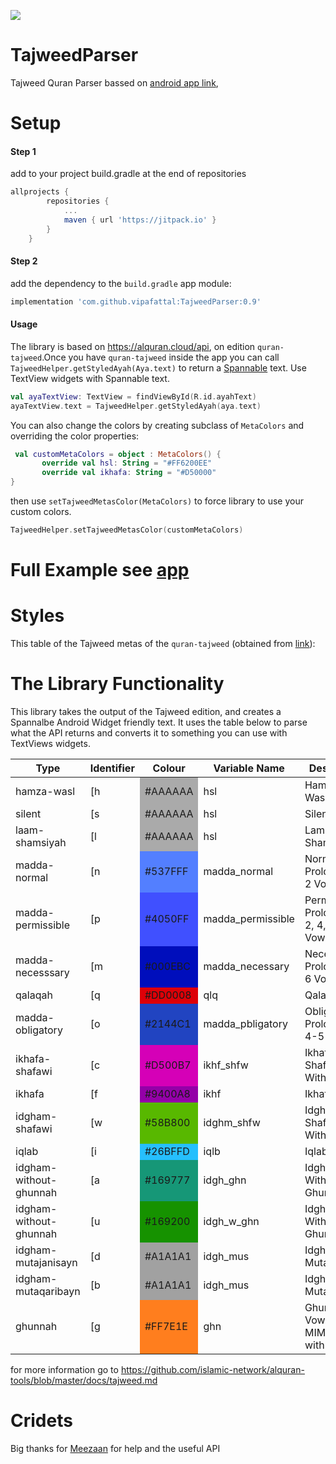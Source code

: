 [![](https://jitpack.io/v/vipafattal/TajweedParser.svg)](https://jitpack.io/#vipafattal/TajweedParser)

# TajweedParser
Tajweed Quran Parser bassed on 
[android app link](https://drive.google.com/file/d/10EbERrszIuVqBfxIQkm5whGXcHjibpG5/view?usp=sharing), 

# Setup

#### Step 1
add to your project build.gradle at the end of repositories
```groovy
allprojects {
		repositories {
			...
			maven { url 'https://jitpack.io' }
		}
	}
```
#### Step 2
add the dependency to the `build.gradle` app module:
```groovy
implementation 'com.github.vipafattal:TajweedParser:0.9'
```

#### Usage

The library is based on https://alquran.cloud/api, on edition `quran-tajweed`.Once you have `quran-tajweed` inside the app you can call `TajweedHelper.getStyledAyah(Aya.text)` to return a [Spannable](https://developer.android.com/reference/android/text/Spannable) text. Use TextView widgets with Spannable text.

```kotlin
val ayaTextView: TextView = findViewById(R.id.ayahText)
ayaTextView.text = TajweedHelper.getStyledAyah(aya.text)
```

You can also change the colors by creating subclass of `MetaColors` and overriding the color properties:
```Kotlin
 val customMetaColors = object : MetaColors() {
       override val hsl: String = "#FF6200EE"
       override val ikhafa: String = "#D50000"
}
```
then use `setTajweedMetasColor(MetaColors)` to force library to use your custom colors.

```Kotlin
TajweedHelper.setTajweedMetasColor(customMetaColors)
```

# Full Example see [app](https://github.com/vipafattal/TajweedParser/tree/master/app/src/main)


# Styles
This table of the Tajweed metas of the `quran-tajweed` (obtained from [link](https://github.com/vipafattal/alquran-tools/blob/master/docs/tajweed.md)):

# The  Library Functionality 
This library takes the output of the Tajweed edition, and creates a Spannalbe Android Widget friendly text.
It uses the table below to parse what the API returns and converts it to something you can use with TextViews widgets.

<table>
    <thead>
        <tr>
            <th>Type</th>
            <th>Identifier</th>
            <th>Colour</th>
            <th>Variable Name</th>
            <th>Description</th>
        </tr>
    </thead>
    <tbody>
                    <tr>
                <td class="ham_wasl">hamza-wasl</td>
                <td>[h</td>
                <td style="background-color: #AAAAAA">#AAAAAA</td>
                <td>hsl</td>
                <td>Hamzat ul Wasl</td>
            </tr>
                    <tr>
                <td class="slnt">silent</td>
                <td>[s</td>
                <td style="background-color: #AAAAAA">#AAAAAA</td>
                <td>hsl</td>
                <td>Silent</td>
            </tr>
                    <tr>
                <td class="slnt">laam-shamsiyah</td>
                <td>[l</td>
                <td style="background-color: #AAAAAA">#AAAAAA</td>
                <td>hsl</td>
                <td>Lam Shamsiyyah</td>
            </tr>
                    <tr>
                <td class="madda_normal">madda-normal</td>
                <td>[n</td>
                <td style="background-color: #537FFF">#537FFF</td>
                <td>madda_normal</td>
                <td>Normal Prolongation: 2 Vowels</td>
            </tr>
                    <tr>
                <td class="madda_permissible">madda-permissible</td>
                <td>[p</td>
                <td style="background-color: #4050FF">#4050FF</td>
                <td>madda_permissible</td>
                <td>Permissible Prolongation: 2, 4, 6 Vowels</td>
            </tr>
         </tr>
                    <tr>
                <td class="madda_necesssary">madda-necesssary</td>
                <td>[m</td>
                <td style="background-color: #000EBC">#000EBC</td>
                <td>madda_necessary</td>
                <td>Necessary Prolongation: 6 Vowels</td>
            </tr>
                    <tr>
                <td class="qlq">qalaqah</td>
                <td>[q</td>
                <td style="background-color: #DD0008">#DD0008</td>
                <td>qlq</td>
                <td>Qalaqah</td>
            </tr>
                    <tr>
                <td class="madda_pbligatory">madda-obligatory</td>
                <td>[o</td>
                <td style="background-color: #2144C1">#2144C1</td>
                <td>madda_pbligatory</td>
                <td>Obligatory Prolongation: 4-5 Vowels</td>
            </tr>
                    <tr>
                <td class="ikhf_shfw">ikhafa-shafawi</td>
                <td>[c</td>
                <td style="background-color: #D500B7">#D500B7</td>
                <td>ikhf_shfw</td>
                <td>Ikhafa' Shafawi - With Meem</td>
            </tr>
                    <tr>
                <td class="ikhf">ikhafa</td>
                <td>[f</td>
                <td style="background-color: #9400A8">#9400A8</td>
                <td>ikhf</td>
                <td>Ikhafa'</td>
            </tr>
                    <tr>
                <td class="idghm_shfw">idgham-shafawi</td>
                <td>[w</td>
                <td style="background-color: #58B800">#58B800</td>
                <td>idghm_shfw</td>
                <td>Idgham Shafawi - With Meem</td>
            </tr>
                    <tr>
                <td class="iqlb">iqlab</td>
                <td>[i</td>
                <td style="background-color: #26BFFD">#26BFFD</td>
                <td>iqlb</td>
                <td>Iqlab</td>
            </tr>
                    <tr>
                <td class="idgh_ghn">idgham-without-ghunnah</td>
                <td>[a</td>
                <td style="background-color: #169777">#169777</td>
                <td>idgh_ghn</td>
                <td>Idgham - With Ghunnah</td>
            </tr>
                    <tr>
                <td class="idgh_w_ghn">idgham-without-ghunnah</td>
                <td>[u</td>
                <td style="background-color: #169200">#169200</td>
                <td>idgh_w_ghn</td>
                <td>Idgham - Without Ghunnah</td>
            </tr>
                    <tr>
                <td class="idgh_mus">idgham-mutajanisayn</td>
                <td>[d</td>
                <td style="background-color: #A1A1A1">#A1A1A1</td>
                <td>idgh_mus</td>
                <td>Idgham - Mutajanisayn</td>
            </tr>
                    <tr>
                <td class="idgh_mus">idgham-mutaqaribayn</td>
                <td>[b</td>
                <td style="background-color: #A1A1A1">#A1A1A1</td>
                <td>idgh_mus</td>
                <td>Idgham - Mutaqaribayn</td>
            </tr>
                    <tr>
                <td class="ghn">ghunnah</td>
                <td>[g</td>
                <td style="background-color: #FF7E1E">#FF7E1E</td>
                <td>ghn</td>
                <td>Ghunnah: 2 Vowels MIMM/NOON with SHADEH</td>
            </tr>
            </tbody>
</table>

for more information go to https://github.com/islamic-network/alquran-tools/blob/master/docs/tajweed.md 

# Cridets

Big thanks for [Meezaan](https://github.com/meezaan) for help and the useful API
